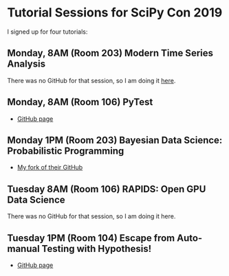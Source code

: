 # Tutorial Sessions for SciPy Con 2019

I signed up for four tutorials:



## Monday, 8AM (Room 203) Modern Time Series Analysis

There was no GitHub for that session, so I am doing it [here](https://github.com/theJollySin/scipy_con_2019/tree/master/modern_time_series_analysis/README.md).


## Monday, 8AM (Room 106) PyTest

* [GitHub page](https://leemangeophysicalllc.github.io/testing-with-python/)


## Monday 1PM (Room 203) Bayesian Data Science: Probabilistic Programming

* [My fork of their GitHub](https://github.com/theJollySin/bayesian-stats-modelling-tutorial)




## Tuesday 8AM (Room 106) RAPIDS: Open GPU Data Science

There was no GitHub for that session, so I am doing it here.


## Tuesday 1PM (Room 104) Escape from Auto-manual Testing with Hypothesis!

* [GitHub page](https://github.com/Zac-HD/escape-from-automanual-testing)

